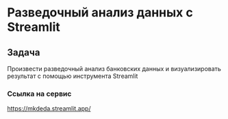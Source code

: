 # Разведочный анализ данных с Streamlit

## Задача
Произвести разведочный анализ банковских данных и визуализировать результат с помощью инструмента Streamlit

### Ссылка на сервис
https://mkdeda.streamlit.app/
